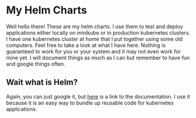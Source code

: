 # My Helm Charts
Well hello there! These are my helm charts. I use them to test and deploy applications either locally on minikube or in production kubernetes clusters. I have one kubernetes cluster at home that I put together using some old computers. Feel free to take a look at what I have here. Nothing is guaranteed to work for you or your system and it may not even work for mine yet. I will document things as much as I can but remember to have fun and google things often.

## Wait what is Helm?
Again, you can just google it, but [here](https://helm.sh/) is a link to the documentation. I use it because it is an easy way to bundle up reusable code for kubernetes applications.
